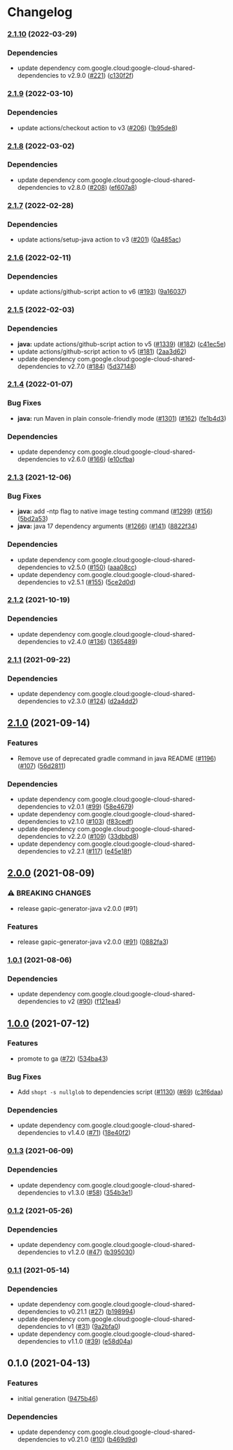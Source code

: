 # Changelog

### [2.1.10](https://github.com/googleapis/java-appengine-admin/compare/v2.1.9...v2.1.10) (2022-03-29)


### Dependencies

* update dependency com.google.cloud:google-cloud-shared-dependencies to v2.9.0 ([#221](https://github.com/googleapis/java-appengine-admin/issues/221)) ([c130f2f](https://github.com/googleapis/java-appengine-admin/commit/c130f2ff572163f943f25ffa573f0acb4cc2f49f))

### [2.1.9](https://github.com/googleapis/java-appengine-admin/compare/v2.1.8...v2.1.9) (2022-03-10)


### Dependencies

* update actions/checkout action to v3 ([#206](https://github.com/googleapis/java-appengine-admin/issues/206)) ([1b95de8](https://github.com/googleapis/java-appengine-admin/commit/1b95de8ba6c821793ca063a62eddf8bb944de51b))

### [2.1.8](https://github.com/googleapis/java-appengine-admin/compare/v2.1.7...v2.1.8) (2022-03-02)


### Dependencies

* update dependency com.google.cloud:google-cloud-shared-dependencies to v2.8.0 ([#208](https://github.com/googleapis/java-appengine-admin/issues/208)) ([ef607a8](https://github.com/googleapis/java-appengine-admin/commit/ef607a89218bcff9e864ce752c06a217d77acc5f))

### [2.1.7](https://github.com/googleapis/java-appengine-admin/compare/v2.1.6...v2.1.7) (2022-02-28)


### Dependencies

* update actions/setup-java action to v3 ([#201](https://github.com/googleapis/java-appengine-admin/issues/201)) ([0a485ac](https://github.com/googleapis/java-appengine-admin/commit/0a485aca0e9b93159c7c6cbf064a4abb48078525))

### [2.1.6](https://github.com/googleapis/java-appengine-admin/compare/v2.1.5...v2.1.6) (2022-02-11)


### Dependencies

* update actions/github-script action to v6 ([#193](https://github.com/googleapis/java-appengine-admin/issues/193)) ([9a16037](https://github.com/googleapis/java-appengine-admin/commit/9a1603720634fb26d99fab0f74619eebdad3cbed))

### [2.1.5](https://github.com/googleapis/java-appengine-admin/compare/v2.1.4...v2.1.5) (2022-02-03)


### Dependencies

* **java:** update actions/github-script action to v5 ([#1339](https://github.com/googleapis/java-appengine-admin/issues/1339)) ([#182](https://github.com/googleapis/java-appengine-admin/issues/182)) ([c41ec5e](https://github.com/googleapis/java-appengine-admin/commit/c41ec5e832452a8510e5ff96c06e1f9839ad3da1))
* update actions/github-script action to v5 ([#181](https://github.com/googleapis/java-appengine-admin/issues/181)) ([2aa3d62](https://github.com/googleapis/java-appengine-admin/commit/2aa3d6287c47691026107ccad0b0e459bd0303a3))
* update dependency com.google.cloud:google-cloud-shared-dependencies to v2.7.0 ([#184](https://github.com/googleapis/java-appengine-admin/issues/184)) ([5d37148](https://github.com/googleapis/java-appengine-admin/commit/5d3714877b10fcc8f77f6a8170283d399d1154d1))

### [2.1.4](https://www.github.com/googleapis/java-appengine-admin/compare/v2.1.3...v2.1.4) (2022-01-07)


### Bug Fixes

* **java:** run Maven in plain console-friendly mode ([#1301](https://www.github.com/googleapis/java-appengine-admin/issues/1301)) ([#162](https://www.github.com/googleapis/java-appengine-admin/issues/162)) ([fe1b4d3](https://www.github.com/googleapis/java-appengine-admin/commit/fe1b4d36bd634b1f582d6822a95332737ee6d9a8))


### Dependencies

* update dependency com.google.cloud:google-cloud-shared-dependencies to v2.6.0 ([#166](https://www.github.com/googleapis/java-appengine-admin/issues/166)) ([e10cfba](https://www.github.com/googleapis/java-appengine-admin/commit/e10cfbaa64cfa3dda8e78fc50a2d1f1648dd77f1))

### [2.1.3](https://www.github.com/googleapis/java-appengine-admin/compare/v2.1.2...v2.1.3) (2021-12-06)


### Bug Fixes

* **java:** add -ntp flag to native image testing command ([#1299](https://www.github.com/googleapis/java-appengine-admin/issues/1299)) ([#156](https://www.github.com/googleapis/java-appengine-admin/issues/156)) ([5bd2a53](https://www.github.com/googleapis/java-appengine-admin/commit/5bd2a534305ce8de498c5515221b6a81fc1c6279))
* **java:** java 17 dependency arguments ([#1266](https://www.github.com/googleapis/java-appengine-admin/issues/1266)) ([#141](https://www.github.com/googleapis/java-appengine-admin/issues/141)) ([8822f34](https://www.github.com/googleapis/java-appengine-admin/commit/8822f3491aae2f683c4412c6061bcca2caeecebb))


### Dependencies

* update dependency com.google.cloud:google-cloud-shared-dependencies to v2.5.0 ([#150](https://www.github.com/googleapis/java-appengine-admin/issues/150)) ([aaa08cc](https://www.github.com/googleapis/java-appengine-admin/commit/aaa08cc81fa440a6efd5ff1b6ed0b9b3cc517c2d))
* update dependency com.google.cloud:google-cloud-shared-dependencies to v2.5.1 ([#155](https://www.github.com/googleapis/java-appengine-admin/issues/155)) ([5ce2d0d](https://www.github.com/googleapis/java-appengine-admin/commit/5ce2d0de6b612b47e16371d1f4d36fded798c0d6))

### [2.1.2](https://www.github.com/googleapis/java-appengine-admin/compare/v2.1.1...v2.1.2) (2021-10-19)


### Dependencies

* update dependency com.google.cloud:google-cloud-shared-dependencies to v2.4.0 ([#136](https://www.github.com/googleapis/java-appengine-admin/issues/136)) ([1365489](https://www.github.com/googleapis/java-appengine-admin/commit/136548935042ac67a2f7df1b3fa2fe6e9c82ef6c))

### [2.1.1](https://www.github.com/googleapis/java-appengine-admin/compare/v2.1.0...v2.1.1) (2021-09-22)


### Dependencies

* update dependency com.google.cloud:google-cloud-shared-dependencies to v2.3.0 ([#124](https://www.github.com/googleapis/java-appengine-admin/issues/124)) ([d2a4dd2](https://www.github.com/googleapis/java-appengine-admin/commit/d2a4dd22ee7da08e1b9239c32afe46b7968a831d))

## [2.1.0](https://www.github.com/googleapis/java-appengine-admin/compare/v2.0.0...v2.1.0) (2021-09-14)


### Features

* Remove use of deprecated gradle command in java README ([#1196](https://www.github.com/googleapis/java-appengine-admin/issues/1196)) ([#107](https://www.github.com/googleapis/java-appengine-admin/issues/107)) ([56d2811](https://www.github.com/googleapis/java-appengine-admin/commit/56d281182957d0cb28e780bba7125dcf2970d6c0))


### Dependencies

* update dependency com.google.cloud:google-cloud-shared-dependencies to v2.0.1 ([#99](https://www.github.com/googleapis/java-appengine-admin/issues/99)) ([58e4679](https://www.github.com/googleapis/java-appengine-admin/commit/58e46796278c6836531497f46bf19dbef82ebc2a))
* update dependency com.google.cloud:google-cloud-shared-dependencies to v2.1.0 ([#103](https://www.github.com/googleapis/java-appengine-admin/issues/103)) ([f83cedf](https://www.github.com/googleapis/java-appengine-admin/commit/f83cedf8b3c163ba585250a6597930b11ff3fce1))
* update dependency com.google.cloud:google-cloud-shared-dependencies to v2.2.0 ([#109](https://www.github.com/googleapis/java-appengine-admin/issues/109)) ([33dbbd8](https://www.github.com/googleapis/java-appengine-admin/commit/33dbbd89d3410d37176bb4625bd833514090e493))
* update dependency com.google.cloud:google-cloud-shared-dependencies to v2.2.1 ([#117](https://www.github.com/googleapis/java-appengine-admin/issues/117)) ([e45e18f](https://www.github.com/googleapis/java-appengine-admin/commit/e45e18f126c7f58b621fb3cbd8c4d2d077acc59e))

## [2.0.0](https://www.github.com/googleapis/java-appengine-admin/compare/v1.0.1...v2.0.0) (2021-08-09)


### ⚠ BREAKING CHANGES

* release gapic-generator-java v2.0.0 (#91)

### Features

* release gapic-generator-java v2.0.0 ([#91](https://www.github.com/googleapis/java-appengine-admin/issues/91)) ([0882fa3](https://www.github.com/googleapis/java-appengine-admin/commit/0882fa3bed0ef62a24535caa747ea556e0a6ad1f))

### [1.0.1](https://www.github.com/googleapis/java-appengine-admin/compare/v1.0.0...v1.0.1) (2021-08-06)


### Dependencies

* update dependency com.google.cloud:google-cloud-shared-dependencies to v2 ([#90](https://www.github.com/googleapis/java-appengine-admin/issues/90)) ([f121ea4](https://www.github.com/googleapis/java-appengine-admin/commit/f121ea415e1f2106ef9ac9909ed33223a2f40d1a))

## [1.0.0](https://www.github.com/googleapis/java-appengine-admin/compare/v0.1.3...v1.0.0) (2021-07-12)


### Features

* promote to ga ([#72](https://www.github.com/googleapis/java-appengine-admin/issues/72)) ([534ba43](https://www.github.com/googleapis/java-appengine-admin/commit/534ba43f8e38944ee9ffae8cc91019df23f6737f))


### Bug Fixes

* Add `shopt -s nullglob` to dependencies script ([#1130](https://www.github.com/googleapis/java-appengine-admin/issues/1130)) ([#69](https://www.github.com/googleapis/java-appengine-admin/issues/69)) ([c3f6daa](https://www.github.com/googleapis/java-appengine-admin/commit/c3f6daac5b133d20aabc855d5512d41cda0d6ed3))


### Dependencies

* update dependency com.google.cloud:google-cloud-shared-dependencies to v1.4.0 ([#71](https://www.github.com/googleapis/java-appengine-admin/issues/71)) ([18e40f2](https://www.github.com/googleapis/java-appengine-admin/commit/18e40f2298d05469dcbd4988a3ca54243881b245))

### [0.1.3](https://www.github.com/googleapis/java-appengine-admin/compare/v0.1.2...v0.1.3) (2021-06-09)


### Dependencies

* update dependency com.google.cloud:google-cloud-shared-dependencies to v1.3.0 ([#58](https://www.github.com/googleapis/java-appengine-admin/issues/58)) ([354b3e1](https://www.github.com/googleapis/java-appengine-admin/commit/354b3e1149d4a86d600043a05c9255e291370c92))

### [0.1.2](https://www.github.com/googleapis/java-appengine-admin/compare/v0.1.1...v0.1.2) (2021-05-26)


### Dependencies

* update dependency com.google.cloud:google-cloud-shared-dependencies to v1.2.0 ([#47](https://www.github.com/googleapis/java-appengine-admin/issues/47)) ([b395030](https://www.github.com/googleapis/java-appengine-admin/commit/b395030405a17234ee0edaa67b7f52bb593f79a4))

### [0.1.1](https://www.github.com/googleapis/java-appengine-admin/compare/v0.1.0...v0.1.1) (2021-05-14)


### Dependencies

* update dependency com.google.cloud:google-cloud-shared-dependencies to v0.21.1 ([#27](https://www.github.com/googleapis/java-appengine-admin/issues/27)) ([b198994](https://www.github.com/googleapis/java-appengine-admin/commit/b1989947e17e6580c5543396fe1962fb2e4d837b))
* update dependency com.google.cloud:google-cloud-shared-dependencies to v1 ([#31](https://www.github.com/googleapis/java-appengine-admin/issues/31)) ([9a2bfa0](https://www.github.com/googleapis/java-appengine-admin/commit/9a2bfa075b44e32fec99b2fcc25424515ee1eb2a))
* update dependency com.google.cloud:google-cloud-shared-dependencies to v1.1.0 ([#39](https://www.github.com/googleapis/java-appengine-admin/issues/39)) ([e58d04a](https://www.github.com/googleapis/java-appengine-admin/commit/e58d04a60a8547ccea0c829c62fbdb7e441d8a37))

## 0.1.0 (2021-04-13)


### Features

* initial generation ([9475b46](https://www.github.com/googleapis/java-appengine-admin/commit/9475b46ceccf0284d0a399a3f067b4594df31745))


### Dependencies

* update dependency com.google.cloud:google-cloud-shared-dependencies to v0.21.0 ([#10](https://www.github.com/googleapis/java-appengine-admin/issues/10)) ([b469d9d](https://www.github.com/googleapis/java-appengine-admin/commit/b469d9d140268122f5bf114a44b5adcc5660f33d))
